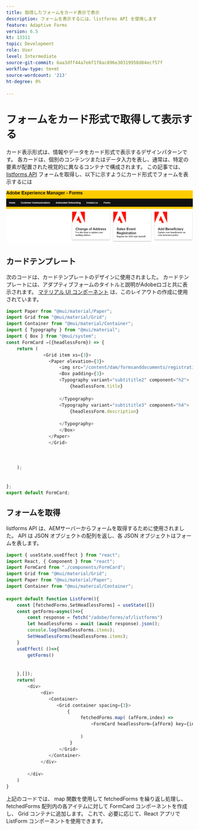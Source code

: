 ```yaml
---
title: 取得したフォームをカード表示で表示
description: フォームを表示するには、listforms API を使用します
feature: Adaptive Forms
version: 6.5
kt: 13311
topic: Development
role: User
level: Intermediate
source-git-commit: 6aa3dff44a7e6f1f8ac896e30319958d84ecf57f
workflow-type: tm+mt
source-wordcount: '213'
ht-degree: 0%

---
```



# フォームをカード形式で取得して表示する

カード表示形式は、情報やデータをカード形式で表示するデザインパターンです。 各カードは、個別のコンテンツまたはデータ入力を表し、通常は、特定の要素が配置された視覚的に異なるコンテナで構成されます。 この記事では、 [listforms API](https://opensource.adobe.com/aem-forms-af-runtime/api/#tag/List-Forms/operation/listForms) フォームを取得し、以下に示すようにカード形式でフォームを表示するには

![カード表示](./assets/card-view-forms.png)

## カードテンプレート

次のコードは、カードテンプレートのデザインに使用されました。 カードテンプレートには、アダプティブフォームのタイトルと説明がAdobeロゴと共に表示されます。 [マテリアル UI コンポーネント](https://mui.com/) は、このレイアウトの作成に使用されています。

```javascript
import Paper from "@mui/material/Paper";
import Grid from "@mui/material/Grid";
import Container from "@mui/material/Container";
import { Typography } from "@mui/material";
import { Box } from "@mui/system";
const FormCard =({headlessForm}) => {
    return (
              <Grid item xs={3}>
                <Paper elevation={3}>
                    <img src="/content/dam/formsanddocuments/registrationform/jcr:content/renditions/cq5dam.thumbnail.48.48.png" className="img"/>
                    <Box padding={3}>
                    <Typography variant="subtititle2" component="h2">
                        {headlessForm.title}
                    
                    </Typography>
                    <Typography variant="subtititle3" component="h4">
                        {headlessForm.description}
                    
                    </Typography>
                    </Box>
                </Paper>
                </Grid>
          


    );
    

};
export default FormCard;
```

## フォームを取得

listforms API は、AEMサーバーからフォームを取得するために使用されました。 API は JSON オブジェクトの配列を返し、各 JSON オブジェクトはフォームを表します。

```javascript
import { useState,useEffect } from "react";
import React, { Component } from "react";
import FormCard from "./components/FormCard";
import Grid from "@mui/material/Grid";
import Paper from "@mui/material/Paper";
import Container from "@mui/material/Container";
 
export default function ListForm(){
    const [fetchedForms,SetHeadlessForms] = useState([])
    const getForms=async()=>{
        const response = fetch("/adobe/forms/af/listforms")
        let headlessForms = await (await response).json();
        console.log(headlessForms.items);
        SetHeadlessForms(headlessForms.items);
    }
    useEffect( ()=>{
        getForms()
        

    },[]);
    return(
        <div>
             <div>
                <Container>
                   <Grid container spacing={3}>
                       {
                            fetchedForms.map( (afForm,index) =>
                                <FormCard headlessForm={afForm} key={index}/>
                         
                            )
                        }
                    </Grid>
                </Container>
             </div>

        </div>
    )
}
```

上記のコードでは、 map 関数を使用して fetchedForms を繰り返し処理し、 fetchedForms 配列内の各アイテムに対して FormCard コンポーネントを作成し、 Grid コンテナに追加します。 これで、必要に応じて、React アプリで ListForm コンポーネントを使用できます。
